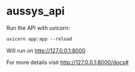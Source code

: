 # aussys_api
 
Run the API with uvicorn: 

```markdown
uvicorn app:app --reload
```

Will run on http://127.0.0.1:8000

For more details visit http://127.0.0.1:8000/docs#